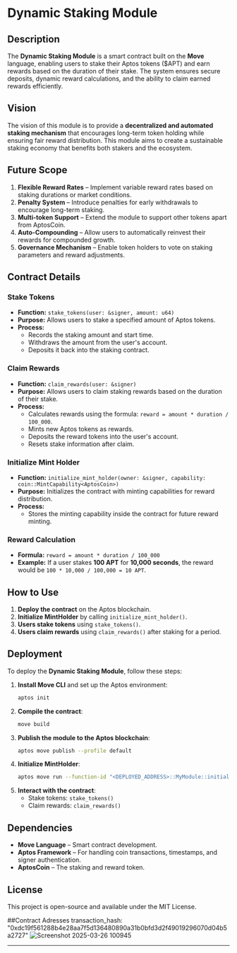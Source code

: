 # Dynamic Staking Module

## Description
The **Dynamic Staking Module** is a smart contract built on the **Move** language, enabling users to stake their Aptos tokens ($APT) and earn rewards based on the duration of their stake. The system ensures secure deposits, dynamic reward calculations, and the ability to claim earned rewards efficiently.

## Vision
The vision of this module is to provide a **decentralized and automated staking mechanism** that encourages long-term token holding while ensuring fair reward distribution. This module aims to create a sustainable staking economy that benefits both stakers and the ecosystem.

## Future Scope
1. **Flexible Reward Rates** – Implement variable reward rates based on staking durations or market conditions.
2. **Penalty System** – Introduce penalties for early withdrawals to encourage long-term staking.
3. **Multi-token Support** – Extend the module to support other tokens apart from AptosCoin.
4. **Auto-Compounding** – Allow users to automatically reinvest their rewards for compounded growth.
5. **Governance Mechanism** – Enable token holders to vote on staking parameters and reward adjustments.

## Contract Details

### **Stake Tokens**
- **Function:** `stake_tokens(user: &signer, amount: u64)`
- **Purpose:** Allows users to stake a specified amount of Aptos tokens.
- **Process:**
  - Records the staking amount and start time.
  - Withdraws the amount from the user's account.
  - Deposits it back into the staking contract.

### **Claim Rewards**
- **Function:** `claim_rewards(user: &signer)`
- **Purpose:** Allows users to claim staking rewards based on the duration of their stake.
- **Process:**
  - Calculates rewards using the formula: `reward = amount * duration / 100_000`.
  - Mints new Aptos tokens as rewards.
  - Deposits the reward tokens into the user's account.
  - Resets stake information after claim.

### **Initialize Mint Holder**
- **Function:** `initialize_mint_holder(owner: &signer, capability: coin::MintCapability<AptosCoin>)`
- **Purpose:** Initializes the contract with minting capabilities for reward distribution.
- **Process:**
  - Stores the minting capability inside the contract for future reward minting.

### **Reward Calculation**
- **Formula:** `reward = amount * duration / 100_000`
- **Example:** If a user stakes **100 APT** for **10,000 seconds**, the reward would be `100 * 10,000 / 100,000 = 10 APT`.

## How to Use
1. **Deploy the contract** on the Aptos blockchain.
2. **Initialize MintHolder** by calling `initialize_mint_holder()`.
3. **Users stake tokens** using `stake_tokens()`.
4. **Users claim rewards** using `claim_rewards()` after staking for a period.

## Deployment
To deploy the **Dynamic Staking Module**, follow these steps:

1. **Install Move CLI** and set up the Aptos environment:
   ```sh
   aptos init
   ```
2. **Compile the contract**:
   ```sh
   move build
   ```
3. **Publish the module to the Aptos blockchain**:
   ```sh
   aptos move publish --profile default
   ```
4. **Initialize MintHolder**:
   ```sh
   aptos move run --function-id "<DEPLOYED_ADDRESS>::MyModule::initialize_mint_holder" --args <MINT_CAPABILITY>
   ```
5. **Interact with the contract**:
   - Stake tokens: `stake_tokens()`
   - Claim rewards: `claim_rewards()`

## Dependencies
- **Move Language** – Smart contract development.
- **Aptos Framework** – For handling coin transactions, timestamps, and signer authentication.
- **AptosCoin** – The staking and reward token.

## License
This project is open-source and available under the MIT License.

##Contract Adresses
transaction_hash: "0xdc19f561288b4e28aa7f5d136480890a31b0bfd3d2f49019296070d04b5a2727"
![Screenshot 2025-03-26 100945](https://github.com/user-attachments/assets/a7f0aa2d-64a0-4fb8-b773-41fe98b353da)

---

